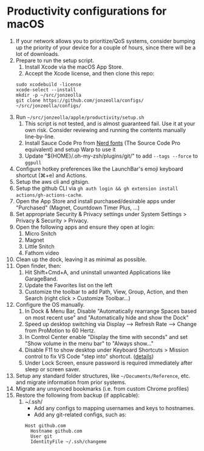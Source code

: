 # Productivity configurations for macOS

1.  If your network allows you to prioritize/QoS systems, consider bumping up the priority of your device for a couple of hours, since there will be a lot of downloads.
1.  Prepare to run the setup script.
    1.  Install Xcode via the macOS App Store.
    1.  Accept the Xcode license, and then clone this repo:
    ```
    sudo xcodebuild -license
    xcode-select --install
    mkdir -p ~/src/jonzeolla
    git clone https://github.com/jonzeolla/configs/ ~/src/jonzeolla/configs/
    ```
1.  Run `~/src/jonzeolla/apple/productivity/setup.sh`
    1.  This script is not tested, and is almost guaranteed fail. Use it at your own risk. Consider reviewing and running the contents manually line-by-line.
    1.  Install Sauce Code Pro from [Nerd fonts](https://www.nerdfonts.com/) (The Source Code Pro equivalent) and setup Warp to use it
    1.  Update "${HOME}/.oh-my-zsh/plugins/git/" to add `--tags --force` to `ggpull`
1.  Configure hotkey preferences like the LaunchBar's emoji keyboard shortcut (⌘+e) and Actions.
1.  Setup the aws cli and gitsign.
1.  Setup the github CLI via `gh auth login && gh extension install actions/gh-actions-cache`.
1.  Open the App Store and install purchased/desirable apps under "Purchased" (Magnet, Countdown Timer Plus, ...)
1.  Set appropriate Security & Privacy settings under System Settings > Privacy & Security > Privacy.
1.  Open the following apps and ensure they open at login:
    1.  Micro Snitch
    1.  Magnet
    1.  Little Snitch
    1.  Fathom video
1.  Clean up the dock, leaving it as minimal as possible.
1.  Open finder, then:
    1.  Hit Shift+Cmd+A, and uninstall unwanted Applications like GarageBand.
    1.  Update the Favorites list on the left
    1.  Customize the toolbar to add Path, View, Group, Action, and then Search (right click > Customize Toolbar...)
1.  Configure the OS manually.
    1.  In Dock & Menu Bar, Disable "Automatically rearrange Spaces based on most recent use" and "Automatically hide and show the Dock"
    1.  Speed up desktop switching via Display --> Refresh Rate --> Change from ProMotion to 60 Hertz.
    1.  In Control Center enable "Display the time with seconds" and set "Show volume in the menu bar" to "Always show..."
    1.  Disable F11 to show desktop under Keyboard Shortcuts > Mission control to fix VS Code "step into" shortcut. ([details](https://github.com/Microsoft/vscode/issues/5102))
    1.  Under Lock Screen, ensure password is required immediately after sleep or screen saver.
1.  Setup any standard folder structures, like `~/Documents/Reference`, etc. and migrate information from prior systems.
1.  Migrate any unsynced bookmarks (i.e. from custom Chrome profiles)
1.  Restore the following from backup (if applicable):
    1.  ~/.ssh/
        - Add any configs to mapping usernames and keys to hostnames.
        - Add any git-related configs, such as:
        ```
        Host github.com
          Hostname github.com
          User git
          IdentityFile ~/.ssh/changeme
        ```
